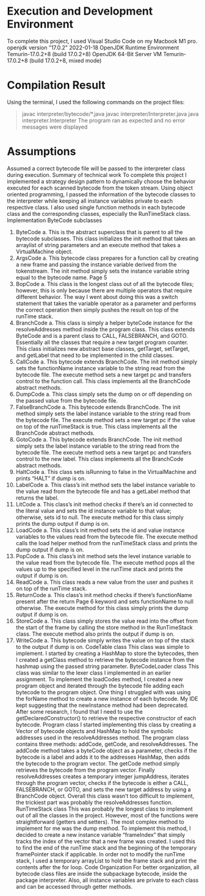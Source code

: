 # Execution and Development Environment
To complete this project, I used Visual Studio Code on my Macbook M1 pro.
openjdk version "17.0.2" 2022-01-18
OpenJDK Runtime Environment Temurin-17.0.2+8 (build 17.0.2+8)
OpenJDK 64-Bit Server VM Temurin-17.0.2+8 (build 17.0.2+8, mixed mode)
# Compilation Result
Using the terminal, I used the following commands on the project files:
> javac interpreter/bytecode/*.java
> javac interpreter/Interpreter.java
> java interpreter.Interpreter <bytecode file>
The program ran as expected and no error messages were displayed
# Assumptions
Assumed a correct bytecode file will be passed to the interpreter class during execution.
Summary of technical work
To complete this project I implemented a strategy design pattern to dynamically choose the
behavior executed for each scanned bytecode from the token stream. Using object oriented
programming, I passed the information of the bytecode classes to the interpreter while keeping
all instance variables private to each respective class. I also used single function methods in
each bytecode class and the corresponding classes, especially the RunTimeStack class.
Implementation
ByteCode subclasses
1. ByteCode
a. This is the abstract superclass that is parent to all the bytecode subclasses. This
class initializes the init method that takes an arraylist of string parameters and an
execute method that takes a VirtualMachine object.
2. ArgsCode
a. This bytecode class prepares for a function call by creating a new frame and passing
the instance variable derived from the tokenstream. The init method simply sets the
instance variable string equal to the bytecode name.
Page 5
3. BopCode
a. This class is the longest class out of all the bytecode files; however, this is only
because there are multiple operators that require different behavior. The way I went
about doing this was a switch statement that takes the variable operator as a
parameter and performs the correct operation then simply pushes the result on top
of the runTime stack.
4. BranchCode
a. This class is simply a helper byteCode instance for the resolveAddresses method
inside the program class. This class extends ByteCode and is a parent class to
CALL, FALSEBRANCH, and GOTO. Essentially all the classes that require a new
target program counter. This class initializes new abstract base classes, getTarget,
setTarget, and getLabel that need to be implemented in the child classes.
5. CallCode
a. This bytecode extends BranchCode. The init method simply sets the functionName
instance variable to the string read from the bytecode file. The execute method sets
a new target pc and transfers control to the function call. This class implements all
the BranchCode abstract methods.
6. DumpCode
a. This class simply sets the dump on or off depending on the passed value from the
bytecode file.
7. FalseBranchCode
a. This bytecode extends BranchCode. The init method simply sets the label instance
variable to the string read from the bytecode file. The execute method sets a new
target pc if the value on top of the runTimeStack is true. This class implements all
the BranchCode abstract methods.
8. GotoCode
a. This bytecode extends BranchCode. The init method simply sets the label instance
variable to the string read from the bytecode file. The execute method sets a new
target pc and transfers control to the new label. This class implements all the
BranchCode abstract methods.
9. HaltCode
a. This class sets isRunning to false in the VirtualMachine and prints “HALT” if dump is
on.
10. LabelCode
a. This class’s init method sets the label instance variable to the value read from the
bytecode file and has a getLabel method that returns the label.
11. LitCode
a. This class’s init method checks if there’s an id connected to the literal value and sets
the id instance variable to that value; otherwise, sets id to null. The execute method
for this class simply prints the dump output if dump is on.
12. LoadCode
a. This class’s init method sets the id and value instance variables to the values read
from the bytecode file. The execute method calls the load helper method from the
runTimeStack class and prints the dump output if dump is on.
13. PopCode
a. This class’s init method sets the level instance variable to the value read from the
bytecode file. The execute method pops all the values up to the specified level in the
runTime stack and prints the output if dump is on.
14. ReadCode
a. This class reads a new value from the user and pushes it on top of the runTime
stack.
15. ReturnCode
a. This class’s init method checks if there’s functionName present after the return
Page 6
keyword and sets functionName to null otherwise. The execute method for this class
simply prints the dump output if dump is on.
16. StoreCode
a. This class simply stores the value read into the offset from the start of the frame by
calling the store method in the RunTimeStack class. The execute method also prints
the output if dump is on.
17. WriteCode
a. This bytecode simply writes the value on top of the stack to the output if dump is on.
CodeTable class
This class was simple to implement. I started by creating a HashMap to store the bytecodes, then I
created a getClass method to retrieve the bytecode instance from the hashmap using the passed
string parameter.
ByteCodeLoader class
This class was similar to the lexer class I implemented in an earlier assignment. To implement the
loadCodes method, I created a new program object and iterated through the bytecode file adding
each bytecode to the program object. One thing I struggled with was using the forName method to
create a new instance of each bytecode. My IDE kept suggesting that the newInstance method had
been deprecated. After some research, I found that I need to use the getDeclaredConstructor() to
retrieve the respective constructor of each bytecode.
Program class
I started implementing this class by creating a Vector of bytecode objects and HashMap to hold
the symbolic addresses used in the resolveAddresses method. The program class contains three
methods: addCode, getCode, and resolveAddresses. The addCode method takes a byteCode
object as a parameter, checks if the bytecode is a label and adds it to the addresses HashMap,
then adds the bytecode to the program vector. The getCode method simply retrieves the bytecode
from the program vector. Finally resolveAddresses creates a temporary integer jumpAddress,
iterates through the program vector, checks if the bytecode is either a CALL, FALSEBRANCH, or
GOTO, and sets the new target address by using a BranchCode object. Overall this class wasn’t
too difficult to implement, the trickiest part was probably the resolveAddresses function.
RunTimeStack class
This was probably the longest class to implement out of all the classes in the project. However, most
of the functions were straightforward (getters and setters). The most complex method to implement
for me was the dump method. To implement this method, I decided to create a new instance
variable “frameIndex” that simply tracks the index of the vector that a new frame was created. I used
this to find the end of the runTime stack and the beginning of the temporary framePointer stack if
applicable. In order not to modify the runTime stack, I used a temporary arrayList to hold the frame
stack and print the contents after the for loop.
Code Organization
For better organization, all bytecode class files are inside the subpackage bytecode, inside the
package interpreter. Also, all instance variables are private to each class and can be accessed
through getter methods.
